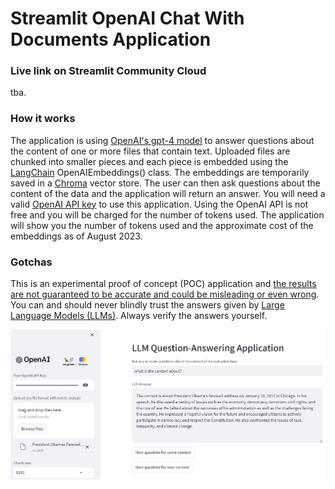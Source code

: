 # Streamlit OpenAI Chat With Documents Application

### Live link on Streamlit Community Cloud
tba.

### How it works
The application is using [OpenAI's gpt-4 model](https://platform.openai.com/docs/models/gpt-4) to answer questions about the content of one or more files that contain text. Uploaded files are chunked into smaller pieces and each piece is embedded using the [LangChain](https://python.langchain.com/docs/get_started/introduction.html) OpenAIEmbeddings() class. The embeddings are temporarily saved in a [Chroma](https://python.langchain.com/docs/modules/data_connection/vectorstores/integrations/chroma) vector store.
The user can then ask questions about the content of the data and the application will return an answer. You will need a valid [OpenAI API key](https://help.openai.com/en/articles/4936850-where-do-i-find-my-secret-api-key) to use this application. Using the OpenAI API is not free and you will be charged for the number of tokens used. The application will show you the number of tokens used and the approximate cost of the embeddings as of August 2023.

### Gotchas
This is an experimental proof of concept (POC) application and [the results are not guaranteed to be accurate and could be misleading or even wrong](https://becominghuman.ai/why-large-language-models-like-chatgpt-are-bullshit-artists-c4d5bb850852). You can and should never blindly trust the answers given by [Large Language Models (LLMs)](https://en.wikipedia.org/wiki/Large_language_model). Always verify the answers yourself.

![Screenshot](screenshot.PNG)